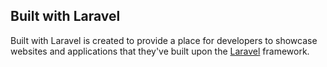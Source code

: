 ## Built with Laravel

Built with Laravel is created to provide a place for developers to showcase websites and applications that they've built upon the [Laravel](http://laravel.com) framework.
